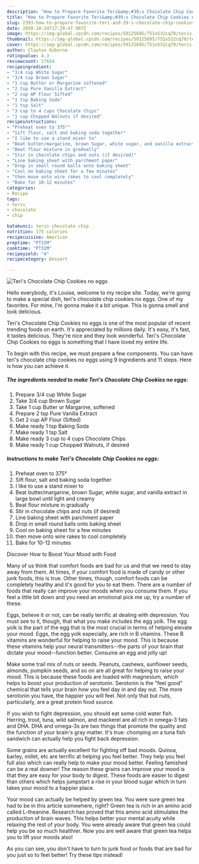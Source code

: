 ```yaml
---
description: "How to Prepare Favorite Teri&amp;#39;s Chocolate Chip Cookies no eggs"
title: "How to Prepare Favorite Teri&amp;#39;s Chocolate Chip Cookies no eggs"
slug: 2393-how-to-prepare-favorite-teri-and-39-s-chocolate-chip-cookies-no-eggs
date: 2020-10-24T17:29:47.907Z
image: https://img-global.cpcdn.com/recipes/59125695/751x532cq70/teris-chocolate-chip-cookies-no-eggs-recipe-main-photo.jpg
thumbnail: https://img-global.cpcdn.com/recipes/59125695/751x532cq70/teris-chocolate-chip-cookies-no-eggs-recipe-main-photo.jpg
cover: https://img-global.cpcdn.com/recipes/59125695/751x532cq70/teris-chocolate-chip-cookies-no-eggs-recipe-main-photo.jpg
author: Clayton Osborne
ratingvalue: 4.3
reviewcount: 17654
recipeingredient:
- "3/4 cup White Sugar"
- "3/4 cup Brown Sugar"
- "1 cup Butter or Margarine softened"
- "2 tsp Pure Vanilla Extract"
- "2 cup AP Flour Sifted"
- "1 tsp Baking Soda"
- "1 tsp Salt"
- "3 cup to 4 cups Chocolate Chips"
- "1 cup Chopped Walnuts if desired"
recipeinstructions:
- "Preheat oven to 375°"
- "Sift flour, salt and baking soda together"
- "I like to use a stand mixer to"
- "Beat butter/margarine, brown Sugar, white sugar, and vanilla extract in large bowl until light and creamy"
- "Beat flour mixture in gradually"
- "Stir in chocolate chips and nuts (if desired)"
- "Line baking sheet with parchment paper"
- "Drop in small round balls onto baking sheet"
- "Cool on baking sheet for a few minutes"
- "then move onto wire rakes to cool completely"
- "Bake for 10-12 minutes"
categories:
- Recipe
tags:
- teris
- chocolate
- chip

katakunci: teris chocolate chip 
nutrition: 175 calories
recipecuisine: American
preptime: "PT15M"
cooktime: "PT32M"
recipeyield: "4"
recipecategory: Dessert

---
```



![Teri&#39;s Chocolate Chip Cookies no eggs](https://img-global.cpcdn.com/recipes/59125695/751x532cq70/teris-chocolate-chip-cookies-no-eggs-recipe-main-photo.jpg)

Hello everybody, it's Louise, welcome to my recipe site. Today, we're going to make a special dish, teri&#39;s chocolate chip cookies no eggs. One of my favorites. For mine, I'm gonna make it a bit unique. This is gonna smell and look delicious.



Teri&#39;s Chocolate Chip Cookies no eggs is one of the most popular of recent trending foods on earth. It's appreciated by millions daily. It's easy, it's fast, it tastes delicious. They're nice and they look wonderful. Teri&#39;s Chocolate Chip Cookies no eggs is something that I have loved my entire life.


To begin with this recipe, we must prepare a few components. You can have teri&#39;s chocolate chip cookies no eggs using 9 ingredients and 11 steps. Here is how you can achieve it.

<!--inarticleads1-->

##### The ingredients needed to make Teri&#39;s Chocolate Chip Cookies no eggs:

1. Prepare 3/4 cup White Sugar
1. Take 3/4 cup Brown Sugar
1. Take 1 cup Butter or Margarine, softened
1. Prepare 2 tsp Pure Vanilla Extract
1. Get 2 cup AP Flour (Sifted)
1. Make ready 1 tsp Baking Soda
1. Make ready 1 tsp Salt
1. Make ready 3 cup to 4 cups Chocolate Chips
1. Make ready 1 cup Chopped Walnuts, if desired




<!--inarticleads2-->

##### Instructions to make Teri&#39;s Chocolate Chip Cookies no eggs:

1. Preheat oven to 375°
1. Sift flour, salt and baking soda together
1. I like to use a stand mixer to
1. Beat butter/margarine, brown Sugar, white sugar, and vanilla extract in large bowl until light and creamy
1. Beat flour mixture in gradually
1. Stir in chocolate chips and nuts (if desired)
1. Line baking sheet with parchment paper
1. Drop in small round balls onto baking sheet
1. Cool on baking sheet for a few minutes
1. then move onto wire rakes to cool completely
1. Bake for 10-12 minutes




Discover How to Boost Your Mood with Food


Many of us think that comfort foods are bad for us and that we need to stay away from them. At times, if your comfort food is made of candy or other junk foods, this is true. Other times, though, comfort foods can be completely healthy and it's good for you to eat them. There are a number of foods that really can improve your moods when you consume them. If you feel a little bit down and you need an emotional pick me up, try a number of these.

Eggs, believe it or not, can be really terrific at dealing with depression. You must see to it, though, that what you make includes the egg yolk. The egg yolk is the part of the egg that is the most crucial in terms of helping elevate your mood. Eggs, the egg yolk especially, are rich in B vitamins. These B vitamins are wonderful for helping to raise your mood. This is because these vitamins help your neural transmitters--the parts of your brain that dictate your mood--function better. Consume an egg and jolly up!

Make some trail mix of nuts or seeds. Peanuts, cashews, sunflower seeds, almonds, pumpkin seeds, and so on are all great for helping to raise your mood. This is because these foods are loaded with magnesium, which helps to boost your production of serotonin. Serotonin is the "feel good" chemical that tells your brain how you feel day in and day out. The more serotonin you have, the happier you will feel. Not only that but nuts, particularly, are a great protein food source.

If you wish to fight depression, you should eat some cold water fish. Herring, trout, tuna, wild salmon, and mackerel are all rich in omega-3 fats and DHA. DHA and omega-3s are two things that promote the quality and the function of your brain's gray matter. It's true: chomping on a tuna fish sandwich can actually help you fight back depression. 

Some grains are actually excellent for fighting off bad moods. Quinoa, barley, millet, etc are terrific at helping you feel better. They help you feel full also which can really help to make your mood better. Feeling famished can be a real downer! The reason these grains can improve your mood is that they are easy for your body to digest. These foods are easier to digest than others which helps jumpstart a rise in your blood sugar which in turn takes your mood to a happier place.

Your mood can actually be helped by green tea. You were sure green tea had to be in this article somewhere, right? Green tea is rich in an amino acid called L-theanine. Research has proved that this amino acid stimulates the production of brain waves. This helps better your mental acuity while relaxing the rest of your body. You were already aware that green tea could help you be so much healthier. Now you are well aware that green tea helps you to lift your moods also!

As you can see, you don't have to turn to junk food or foods that are bad for you just so to feel better! Try  these tips  instead!

